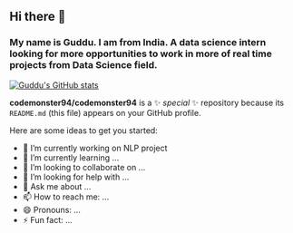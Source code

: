 ## Hi there 👋
### My name is Guddu. I am from India. A data science intern looking for more opportunities to work in more of real time projects from Data Science field.

<!-- I am Guddu. I am from India(Bharat). I am an AI enthusiast. I love doing AI projects and reading about the methematics behind those algorithms which predict things so correctly almost like a wizard! I would also want to do drone programming.I finished my internship in Machine learning. I also like deep learning. 
 -->
[![Guddu's GitHub stats](https://github-readme-stats.vercel.app/api?username=codemonster94)](https://github.com/codemonster94/github-readme-stats)



**codemonster94/codemonster94** is a ✨ _special_ ✨ repository because its `README.md` (this file) appears on your GitHub profile.

Here are some ideas to get you started:

- 🔭 I’m currently working on NLP project
- 🌱 I’m currently learning ...
- 👯 I’m looking to collaborate on ...
- 🤔 I’m looking for help with ...
- 💬 Ask me about ...
- 📫 How to reach me: ...
- 😄 Pronouns: ...
- ⚡ Fun fact: ...
 
